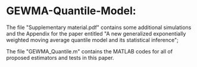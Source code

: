 # GEWMA-Quantile-Model:

The file "Supplementary material.pdf" contains some additional simulations and the Appendix for the paper entitled "A new generalized exponentially weighted moving average quantile model and its statistical inference"; 

The file "GEWMA_Quantile.m" contains the MATLAB codes for all of proposed estimators and tests in this paper.
